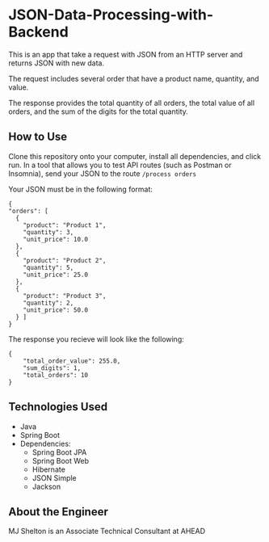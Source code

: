 # JSON-Data-Processing-with-Backend
This is an app that take a request with JSON from an HTTP server and returns JSON with new data.

The request includes several order that have a product name, quantity, and value.

The response provides the total quantity of all orders, the total value of all orders, and the sum of the digits for the total quantity.

## How to Use
Clone this repository onto your computer, install all dependencies, and click run. In a tool that allows you to test API routes (such as Postman or Insomnia), send your JSON to the route ```/process orders```

Your JSON must be in the following format:

```
{
"orders": [
  {
    "product": "Product 1",
    "quantity": 3,
    "unit_price": 10.0
  },
  {
    "product": "Product 2",
    "quantity": 5,
    "unit_price": 25.0
  },
  {
    "product": "Product 3",
    "quantity": 2,
    "unit_price": 50.0
  } ]
}
```

The response you recieve will look like the following:

```
{
    "total_order_value": 255.0,
    "sum_digits": 1,
    "total_orders": 10
}
```

## Technologies Used
* Java
* Spring Boot
* Dependencies:
  * Spring Boot JPA
  * Spring Boot Web
  * Hibernate
  * JSON Simple
  * Jackson

## About the Engineer
MJ Shelton is an Associate Technical Consultant at AHEAD
